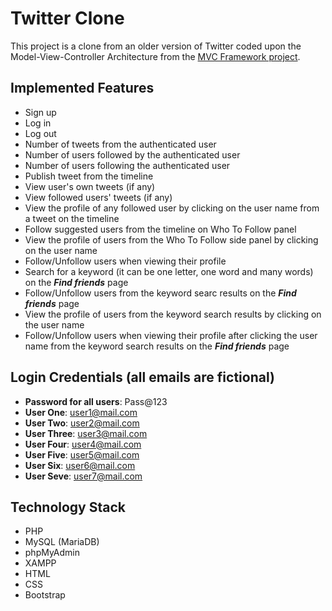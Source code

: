 # Twitter Clone

This project is a clone from an older version of Twitter coded upon the Model-View-Controller Architecture from the [MVC Framework project](https://github.com/elisa-amaral/MVC-Framework).

## Implemented Features

+ Sign up
+ Log in
+ Log out
+ Number of tweets from the authenticated user
+ Number of users followed by the authenticated user
+ Number of users following the authenticated user
+ Publish tweet from the timeline
+ View user's own tweets (if any)
+ View followed users' tweets (if any)
+ View the profile of any followed user by clicking on the user name from a tweet on the timeline
+ Follow suggested users from the timeline on Who To Follow panel
+ View the profile of users from the Who To Follow side panel by clicking on the user name
+ Follow/Unfollow users when viewing their profile
+ Search for a keyword (it can be one letter, one word and many words) on the ***Find friends*** page
+ Follow/Unfollow users from the keyword searc results on the ***Find friends*** page
+ View the profile of users from the keyword search results by clicking on the user name
+ Follow/Unfollow users when viewing their profile after clicking the user name from the keyword search results on the ***Find friends*** page

## Login Credentials (all emails are fictional)

+ **Password for all users**: Pass@123
+ **User One**: user1@mail.com
+ **User Two**: user2@mail.com 
+ **User Three**: user3@mail.com 
+ **User Four**: user4@mail.com 
+ **User Five**: user5@mail.com 
+ **User Six**: user6@mail.com 
+ **User Seve**: user7@mail.com 

## Technology Stack

+ PHP
+ MySQL (MariaDB)
+ phpMyAdmin
+ XAMPP 
+ HTML
+ CSS
+ Bootstrap
